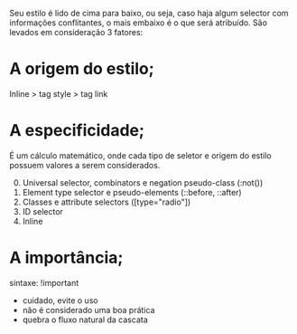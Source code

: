 Seu estilo é lido de cima para baixo, ou seja, caso haja algum selector com informações conflitantes, o mais embaixo é o que será atribuído.
São levados em consideração 3 fatores:

# A origem do estilo;
Inline > tag style > tag link

# A especificidade;
É um cálculo matemático, onde cada tipo de seletor e origem do estilo possuem valores a serem considerados.

0. Universal selector, combinators e negation pseudo-class (:not())
1. Element type selector e pseudo-elements (::before, ::after)
10. Classes e attribute selectors ([type="radio"])
100. ID selector
1000. Inline

# A importância;
sintaxe: !important
* cuidado, evite o uso
* não é considerado uma boa prática
* quebra o fluxo natural da cascata
